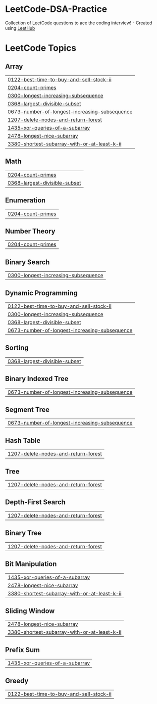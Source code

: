 # LeetCode-DSA-Practice
Collection of LeetCode questions to ace the coding interview! - Created using [LeetHub](https://github.com/QasimWani/LeetHub)

<!---LeetCode Topics Start-->
# LeetCode Topics
## Array
|  |
| ------- |
| [0122-best-time-to-buy-and-sell-stock-ii](https://github.com/DushyantBhardwaj07/LeetCode-DSA-Practice/tree/master/0122-best-time-to-buy-and-sell-stock-ii) |
| [0204-count-primes](https://github.com/DushyantBhardwaj07/LeetCode-DSA-Practice/tree/master/0204-count-primes) |
| [0300-longest-increasing-subsequence](https://github.com/DushyantBhardwaj07/LeetCode-DSA-Practice/tree/master/0300-longest-increasing-subsequence) |
| [0368-largest-divisible-subset](https://github.com/DushyantBhardwaj07/LeetCode-DSA-Practice/tree/master/0368-largest-divisible-subset) |
| [0673-number-of-longest-increasing-subsequence](https://github.com/DushyantBhardwaj07/LeetCode-DSA-Practice/tree/master/0673-number-of-longest-increasing-subsequence) |
| [1207-delete-nodes-and-return-forest](https://github.com/DushyantBhardwaj07/LeetCode-DSA-Practice/tree/master/1207-delete-nodes-and-return-forest) |
| [1435-xor-queries-of-a-subarray](https://github.com/DushyantBhardwaj07/LeetCode-DSA-Practice/tree/master/1435-xor-queries-of-a-subarray) |
| [2478-longest-nice-subarray](https://github.com/DushyantBhardwaj07/LeetCode-DSA-Practice/tree/master/2478-longest-nice-subarray) |
| [3380-shortest-subarray-with-or-at-least-k-ii](https://github.com/DushyantBhardwaj07/LeetCode-DSA-Practice/tree/master/3380-shortest-subarray-with-or-at-least-k-ii) |
## Math
|  |
| ------- |
| [0204-count-primes](https://github.com/DushyantBhardwaj07/LeetCode-DSA-Practice/tree/master/0204-count-primes) |
| [0368-largest-divisible-subset](https://github.com/DushyantBhardwaj07/LeetCode-DSA-Practice/tree/master/0368-largest-divisible-subset) |
## Enumeration
|  |
| ------- |
| [0204-count-primes](https://github.com/DushyantBhardwaj07/LeetCode-DSA-Practice/tree/master/0204-count-primes) |
## Number Theory
|  |
| ------- |
| [0204-count-primes](https://github.com/DushyantBhardwaj07/LeetCode-DSA-Practice/tree/master/0204-count-primes) |
## Binary Search
|  |
| ------- |
| [0300-longest-increasing-subsequence](https://github.com/DushyantBhardwaj07/LeetCode-DSA-Practice/tree/master/0300-longest-increasing-subsequence) |
## Dynamic Programming
|  |
| ------- |
| [0122-best-time-to-buy-and-sell-stock-ii](https://github.com/DushyantBhardwaj07/LeetCode-DSA-Practice/tree/master/0122-best-time-to-buy-and-sell-stock-ii) |
| [0300-longest-increasing-subsequence](https://github.com/DushyantBhardwaj07/LeetCode-DSA-Practice/tree/master/0300-longest-increasing-subsequence) |
| [0368-largest-divisible-subset](https://github.com/DushyantBhardwaj07/LeetCode-DSA-Practice/tree/master/0368-largest-divisible-subset) |
| [0673-number-of-longest-increasing-subsequence](https://github.com/DushyantBhardwaj07/LeetCode-DSA-Practice/tree/master/0673-number-of-longest-increasing-subsequence) |
## Sorting
|  |
| ------- |
| [0368-largest-divisible-subset](https://github.com/DushyantBhardwaj07/LeetCode-DSA-Practice/tree/master/0368-largest-divisible-subset) |
## Binary Indexed Tree
|  |
| ------- |
| [0673-number-of-longest-increasing-subsequence](https://github.com/DushyantBhardwaj07/LeetCode-DSA-Practice/tree/master/0673-number-of-longest-increasing-subsequence) |
## Segment Tree
|  |
| ------- |
| [0673-number-of-longest-increasing-subsequence](https://github.com/DushyantBhardwaj07/LeetCode-DSA-Practice/tree/master/0673-number-of-longest-increasing-subsequence) |
## Hash Table
|  |
| ------- |
| [1207-delete-nodes-and-return-forest](https://github.com/DushyantBhardwaj07/LeetCode-DSA-Practice/tree/master/1207-delete-nodes-and-return-forest) |
## Tree
|  |
| ------- |
| [1207-delete-nodes-and-return-forest](https://github.com/DushyantBhardwaj07/LeetCode-DSA-Practice/tree/master/1207-delete-nodes-and-return-forest) |
## Depth-First Search
|  |
| ------- |
| [1207-delete-nodes-and-return-forest](https://github.com/DushyantBhardwaj07/LeetCode-DSA-Practice/tree/master/1207-delete-nodes-and-return-forest) |
## Binary Tree
|  |
| ------- |
| [1207-delete-nodes-and-return-forest](https://github.com/DushyantBhardwaj07/LeetCode-DSA-Practice/tree/master/1207-delete-nodes-and-return-forest) |
## Bit Manipulation
|  |
| ------- |
| [1435-xor-queries-of-a-subarray](https://github.com/DushyantBhardwaj07/LeetCode-DSA-Practice/tree/master/1435-xor-queries-of-a-subarray) |
| [2478-longest-nice-subarray](https://github.com/DushyantBhardwaj07/LeetCode-DSA-Practice/tree/master/2478-longest-nice-subarray) |
| [3380-shortest-subarray-with-or-at-least-k-ii](https://github.com/DushyantBhardwaj07/LeetCode-DSA-Practice/tree/master/3380-shortest-subarray-with-or-at-least-k-ii) |
## Sliding Window
|  |
| ------- |
| [2478-longest-nice-subarray](https://github.com/DushyantBhardwaj07/LeetCode-DSA-Practice/tree/master/2478-longest-nice-subarray) |
| [3380-shortest-subarray-with-or-at-least-k-ii](https://github.com/DushyantBhardwaj07/LeetCode-DSA-Practice/tree/master/3380-shortest-subarray-with-or-at-least-k-ii) |
## Prefix Sum
|  |
| ------- |
| [1435-xor-queries-of-a-subarray](https://github.com/DushyantBhardwaj07/LeetCode-DSA-Practice/tree/master/1435-xor-queries-of-a-subarray) |
## Greedy
|  |
| ------- |
| [0122-best-time-to-buy-and-sell-stock-ii](https://github.com/DushyantBhardwaj07/LeetCode-DSA-Practice/tree/master/0122-best-time-to-buy-and-sell-stock-ii) |
<!---LeetCode Topics End-->